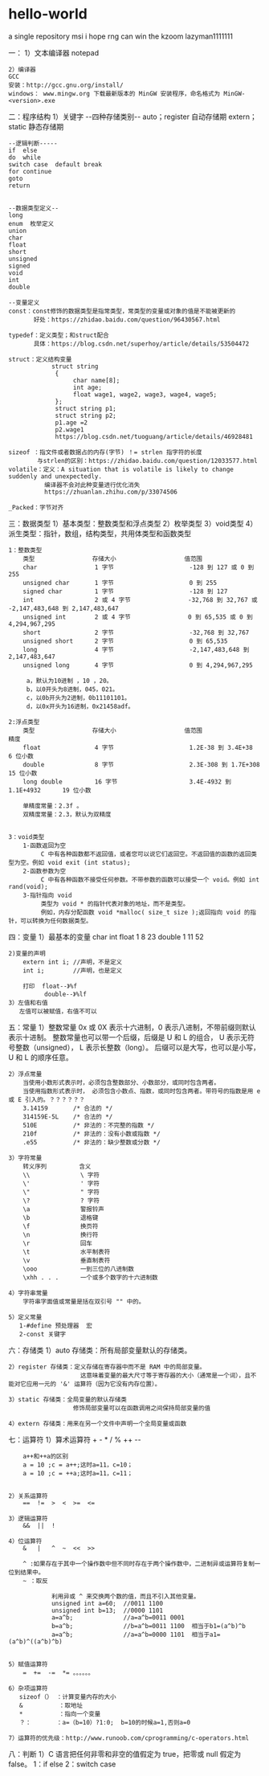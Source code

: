 # hello-world
a single repository
msi i hope rng can win the kzoom
lazyman1111111

一：
    1）文本编译器
     notepad
	 
    2）编译器
    GCC
	安装：http://gcc.gnu.org/install/ 
	windows： www.mingw.org 下载最新版本的 MinGW 安装程序，命名格式为 MinGW-<version>.exe
	
二：程序结构
    1）关键字
	--四种存储类别--
	auto；register 自动存储期
	extern；static 静态存储期
	
	--逻辑判断-----
	if  else
	do  while
	switch case  default break
	for continue
	goto
	return
	
	
	--数据类型定义--
	long
	enum  枚举定义
    union
	char
	float
	short
	unsigned
	signed
	void
	int
	double
	
	--变量定义
	const：const修饰的数据类型是指常类型，常类型的变量或对象的值是不能被更新的
	       好处：https://zhidao.baidu.com/question/96430567.html
	
	typedef：定义类型；和struct配合
	       具体：https://blog.csdn.net/superhoy/article/details/53504472
	
	struct：定义结构变量
	            struct string 
				 { 
					  char name[8]; 
					  int age; 
					  float wage1, wage2, wage3, wage4, wage5; 
				 }; 
				 struct string p1; 
	             struct string p2; 
				 p1.age =2
	             p2.wage1
				 https://blog.csdn.net/tuoguang/article/details/46928481
	
	sizeof ：指文件或者数据占的内存(字节) ！= strlen 指字符的长度
	        与strlen的区别：https://zhidao.baidu.com/question/12033577.html
	volatile：定义：A situation that is volatile is likely to change suddenly and unexpectedly.
	          编译器不会对此种变量进行优化消失
	          https://zhuanlan.zhihu.com/p/33074506
	
	_Packed：字节对齐
	
三：数据类型
    1）基本类型：整数类型和浮点类型
	2）枚举类型
	3）void类型
	4）派生类型：指针，数组，结构类型，共用体类型和函数类型
	
	1：整数类型
		类型                存储大小                   值范围
		char                1 字节                     -128 到 127 或 0 到 255
		unsigned char       1 字节                     0 到 255
		signed char         1 字节                     -128 到 127
		int                 2 或 4 字节                -32,768 到 32,767 或 -2,147,483,648 到 2,147,483,647
		unsigned int        2 或 4 字节                0 到 65,535 或 0 到 4,294,967,295
		short               2 字节                     -32,768 到 32,767
		unsigned short      2 字节                     0 到 65,535
		long                4 字节                     -2,147,483,648 到 2,147,483,647
		unsigned long       4 字节                     0 到 4,294,967,295
		
		 a，默认为10进制 ，10 ，20。 
		 b，以0开头为8进制，045，021。 
		 c，以0b开头为2进制，0b11101101。 
		 d，以0x开头为16进制，0x21458adf。

    2:浮点类型
		类型                存储大小                   值范围                      精度
		float               4 字节                     1.2E-38 到 3.4E+38          6 位小数
        double              8 字节                     2.3E-308 到 1.7E+308        15 位小数
        long double         16 字节                    3.4E-4932 到 1.1E+4932      19 位小数

		单精度常量：2.3f 。
        双精度常量：2.3，默认为双精度
		
		
    3：void类型
		1-函数返回为空
             C 中有各种函数都不返回值，或者您可以说它们返回空。不返回值的函数的返回类型为空。例如 void exit (int status);
        2-函数参数为空
             C 中有各种函数不接受任何参数。不带参数的函数可以接受一个 void。例如 int rand(void);
	    3-指针指向 void
		     类型为 void * 的指针代表对象的地址，而不是类型。
			 例如，内存分配函数 void *malloc( size_t size );返回指向 void 的指针，可以转换为任何数据类型。
			 
			 
			 
四：变量
    1）最基本的变量
		char
		int
		float 1 8 23
		double 1 11 52
	
	2)变量的声明
		extern int i; //声明，不是定义
		int i;        //声明，也是定义
		
		打印  float--》%f  
		      double--》%lf
	3）左值和右值
	   左值可以被赋值，右值不可以
	   
	   
	   
五：常量
    1）整数常量
		0x 或 0X 表示十六进制，0 表示八进制，不带前缀则默认表示十进制。
		整数常量也可以带一个后缀，后缀是 U 和 L 的组合，
		U 表示无符号整数（unsigned），
		L 表示长整数（long）。
		后缀可以是大写，也可以是小写，U 和 L 的顺序任意。
	   
	2）浮点常量
		当使用小数形式表示时，必须包含整数部分、小数部分，或同时包含两者。
		当使用指数形式表示时， 必须包含小数点、指数，或同时包含两者。带符号的指数是用 e 或 E 引入的。？？？？？？
		3.14159       /* 合法的 */
		314159E-5L    /* 合法的 */
		510E          /* 非法的：不完整的指数 */
		210f          /* 非法的：没有小数或指数 */
		.e55          /* 非法的：缺少整数或分数 */

    3）字符常量
		转义序列         含义
        \\				\ 字符
		\'				' 字符
		\"				" 字符
		\?				? 字符
		\a				警报铃声
		\b				退格键
		\f				换页符
		\n				换行符
		\r				回车
		\t				水平制表符
		\v				垂直制表符
		\ooo			一到三位的八进制数
		\xhh . . .		一个或多个数字的十六进制数
		
	4）字符串常量
		字符串字面值或常量是括在双引号 "" 中的。
		
	5）定义常量
	   1-#define 预处理器  宏
       2-const 关键字
	   
六：存储类
	1）auto 存储类：所有局部变量默认的存储类。
	
	2）register 存储类：定义存储在寄存器中而不是 RAM 中的局部变量。
	                    这意味着变量的最大尺寸等于寄存器的大小（通常是一个词），且不能对它应用一元的 '&' 运算符（因为它没有内存位置）。
	
	3）static 存储类：全局变量的默认存储类
					  修饰局部变量可以在函数调用之间保持局部变量的值
					  
	4）extern 存储类：用来在另一个文件中声明一个全局变量或函数
	
	
	
七：运算符
    1）算术运算符
		+ - * / % ++ --
		
		a++和++a的区别
		a = 10 ;c = a++;这时a=11，c=10；
		a = 10 ;c = ++a;这时a=11，c=11；
		

	2）关系运算符
		==  !=  >  <  >=  <=
		
	3）逻辑运算符
		&&  ||  !
		
	4）位运算符
		&   |   ^  ~  <<  >>
		
		^ :如果存在于其中一个操作数中但不同时存在于两个操作数中，二进制异或运算符复制一位到结果中。
		~ ：取反
		
				利用异或 ^ 来交换两个数的值，而且不引入其他变量。
				unsigned int a=60;  //0011 1100
				unsigned int b=13;  //0000 1101
				a=a^b;              //a=a^b=0011 0001
				b=a^b;              //b=a^b=0011 1100  相当于b1=(a^b)^b
				a=a^b;              //a=a^b=0000 1101  相当于a1=(a^b)^((a^b)^b)
				
				
	5）赋值运算符
		=  +=  -=  *= 。。。。。。
		
	6）杂项运算符
	   sizeof（） ：计算变量内存的大小
	   &          ：取地址
	   *          ：指向一个变量
	   ？：       ：a=（b=10）?1:0;  b=10的时候a=1,否则a=0
	   
	7）运算符的优先级：http://www.runoob.com/cprogramming/c-operators.html

	
八：判断
	1）C 语言把任何非零和非空的值假定为 true，把零或 null 假定为 false。
		1：if else
		2：switch case


































	
